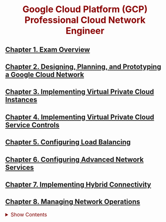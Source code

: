 # Google Cloud Platform (GCP) Professional Cloud Network Engineer
## [Chapter 1. Exam Overview](1.md)
## [Chapter 2. Designing, Planning, and Prototyping a Google Cloud Network](2.md)
## [Chapter 3. Implementing Virtual Private Cloud Instances](3.md)
## [Chapter 4. Implementing Virtual Private Cloud Service Controls](4.md)
## [Chapter 5. Configuring Load Balancing](5.md)
## [Chapter 6. Configuring Advanced Network Services](6.md)
## [Chapter 7. Implementing Hybrid Connectivity](7.md)
## [Chapter 8. Managing Network Operations](8.md)

<details><summary style="color:Maroon;font-size:16px;">Show Contents</summary>

contents
    
</details>
    
<style>
    h1 {
        color: DarkRed;
        text-align: center;
    }
    h2 {
        color: DarkBlue;
    }
    h3 {
        color: DarkGreen;
    }
    h4 {
        color: DarkMagenta;
    }
    strong {
        color: Maroon;
    }
    code {
        color: Maroon;
    }
    em {
        color: Maroon;
    }
    img {
        display: block;
        margin-left: auto;
        margin-right: auto
